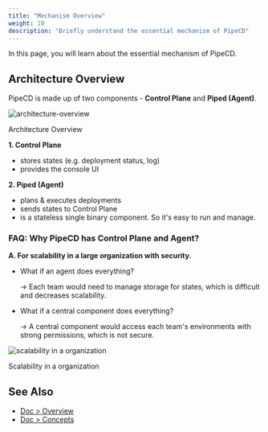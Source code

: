 ```yaml
---
title: "Mechanism Overview"
weight: 10
description: "Briefly understand the essential mechanism of PipeCD"
---
```


In this page, you will learn about the essential mechanism of PipeCD.

## Architecture Overview

PipeCD is made up of two components - **Control Plane** and **Piped (Agent)**.

![architecture-overview](/images/overview/architecture-role.png)
<p class="caption">Architecture Overview</p>

**1. Control Plane**
   - stores states (e.g. deployment status, log)
   - provides the console UI

**2. Piped (Agent)**
   - plans & executes deployments
   - sends states to Control Plane
   - is a stateless single binary component. So it's easy to run and manage.

### FAQ: Why PipeCD has Control Plane and Agent?

**A. For scalability in a large organization with security.**

- What if an agent does everything?

  -> Each team would need to manage storage for states, which is difficult and decreases scalability.

- What if a central component does everything?

  -> A central component would access each team's environments with strong permissions, which is not secure.

![scalability in a organization](/images/overview/architecture-organization.png)
<p class="caption">Scalability in a organization</p>

## See Also

- [Doc > Overview](https://pipecd.dev/docs/overview/)
- [Doc > Concepts](https://pipecd.dev/docs/concepts/)